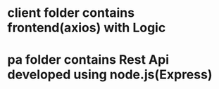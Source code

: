 # client folder contains frontend(axios) with Logic
# pa folder contains Rest Api developed using node.js(Express)
